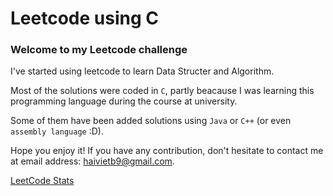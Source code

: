 # Leetcode using C

### Welcome to my Leetcode challenge

   I've started using leetcode to learn Data Structer and Algorithm.
   
   Most of the solutions were coded in ```C```, partly beacause I was learning this programming language during the course at university.
   
   Some of them have been added solutions using ```Java``` or ```C++``` (or even ```assembly language``` :D).
   
   Hope you enjoy it! If you have any contribution, don't hesitate to contact me at email address: haivietb9@gmail.com.


  [LeetCode Stats](https://leetcard.jacoblin.cool/haivietb9?theme=light&font=Noto%20Sans%20Rejang)


